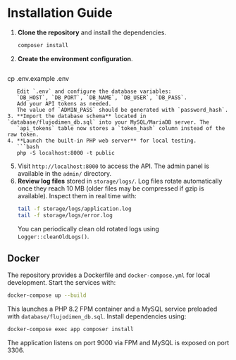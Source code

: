# Installation Guide

1. **Clone the repository** and install the dependencies.
   ```bash
   composer install
   ```
2. **Create the environment configuration**.
   ```bash
cp .env.example .env
```
   Edit `.env` and configure the database variables:
   `DB_HOST`, `DB_PORT`, `DB_NAME`, `DB_USER`, `DB_PASS`.
   Add your API tokens as needed.
   The value of `ADMIN_PASS` should be generated with `password_hash`.
3. **Import the database schema** located in `database/flujodimen_db.sql` into your MySQL/MariaDB server. The
   `api_tokens` table now stores a `token_hash` column instead of the raw token.
4. **Launch the built-in PHP web server** for local testing.
   ```bash
   php -S localhost:8000 -t public
   ```
5. Visit `http://localhost:8000` to access the API. The admin panel is available in the `admin/` directory.
6. **Review log files** stored in `storage/logs/`.
   Log files rotate automatically once they reach 10&nbsp;MB (older files may be compressed if gzip is available).
   Inspect them in real time with:
   ```bash
   tail -f storage/logs/application.log
   tail -f storage/logs/error.log
   ```
   You can periodically clean old rotated logs using `Logger::cleanOldLogs()`.


## Docker

The repository provides a Dockerfile and `docker-compose.yml` for local development.
Start the services with:
```bash
docker-compose up --build
```
This launches a PHP 8.2 FPM container and a MySQL service preloaded with `database/flujodimen_db.sql`.
Install dependencies using:
```bash
docker-compose exec app composer install
```
The application listens on port 9000 via FPM and MySQL is exposed on port 3306.
